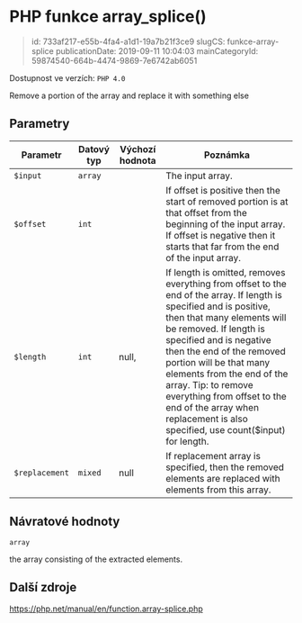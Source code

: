 PHP funkce array_splice()
================================

> id: 733af217-e55b-4fa4-a1d1-19a7b21f3ce9
> slugCS: funkce-array-splice
> publicationDate: 2019-09-11 10:04:03
> mainCategoryId: 59874540-664b-4474-9869-7e6742ab6051

Dostupnost ve verzích: `PHP 4.0`

Remove a portion of the array and replace it with something else


Parametry
--------------

| Parametr | Datový typ | Výchozí hodnota | Poznámka |
|-----|-----|-----|-----|
| `$input` | `array` |  | The input array. |
| `$offset` | `int` |  | If offset is positive then the start of removed portion is at that offset from the beginning of the input array. If offset is negative then it starts that far from the end of the input array. |
| `$length` | `int` | null, | If length is omitted, removes everything from offset to the end of the array. If length is specified and is positive, then that many elements will be removed. If length is specified and is negative then the end of the removed portion will be that many elements from the end of the array. Tip: to remove everything from offset to the end of the array when replacement is also specified, use count($input) for length. |
| `$replacement` | `mixed` | null | If replacement array is specified, then the removed elements are replaced with elements from this array. |


Návratové hodnoty
----------------

`array`

the array consisting of the extracted elements.

Další zdroje
------------

https://php.net/manual/en/function.array-splice.php

